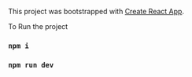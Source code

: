 This project was bootstrapped with [Create React App](https://github.com/facebook/create-react-app).

To Run the project

### `npm i`

### `npm run dev` 
